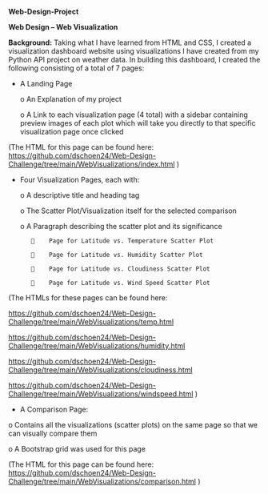 **Web-Design-Project**

**Web Design – Web Visualization**

**Background:**
Taking what I have learned from HTML and CSS, I created a visualization dashboard website using visualizations I have created from my Python API project on weather data.
In building this dashboard, I created the following consisting of a total of 7 pages:

  -	A Landing Page

    o	An Explanation of my project

    o	A Link to each visualization page (4 total) with a sidebar containing preview images of each plot which will take you directly to that specific                 visualization page once clicked
    
(The HTML for this page can be found here: https://github.com/dschoen24/Web-Design-Challenge/tree/main/WebVisualizations/index.html )

  -	Four Visualization Pages, each with:

    o	A descriptive title and heading tag

    o	The Scatter Plot/Visualization itself for the selected comparison

    o	A Paragraph describing the scatter plot and its significance

           	Page for Latitude vs. Temperature Scatter Plot

           	Page for Latitude vs. Humidity Scatter Plot

           	Page for Latitude vs. Cloudiness Scatter Plot

           	Page for Latitude vs. Wind Speed Scatter Plot

(The HTMLs for these pages can be found here: 

https://github.com/dschoen24/Web-Design-Challenge/tree/main/WebVisualizations/temp.html

https://github.com/dschoen24/Web-Design-Challenge/tree/main/WebVisualizations/humidity.html

https://github.com/dschoen24/Web-Design-Challenge/tree/main/WebVisualizations/cloudiness.html

https://github.com/dschoen24/Web-Design-Challenge/tree/main/WebVisualizations/windspeed.html )


-	A Comparison Page:

  o	Contains all the visualizations (scatter plots) on the same page so that we can visually compare them

  o	A Bootstrap grid was used for this page

(The HTML for this page can be found here: https://github.com/dschoen24/Web-Design-Challenge/tree/main/WebVisualizations/comparison.html )




